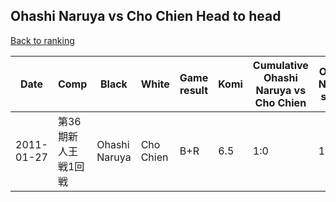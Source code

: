 ## Ohashi Naruya vs Cho Chien Head to head

[Back to ranking](../../index.md)




| **Date** | **Comp** | **Black** | **White** | **Game result** | **Komi** | **Cumulative Ohashi Naruya vs Cho Chien** | **Ohashi Naruya streak** | **Cho Chien streak** | 
| --- | --- | --- | --- | --- | --- | --- | --- | --- |
| 2011-01-27 | 第36期新人王戦1回戦 | Ohashi Naruya | Cho Chien | B+R | 6.5 | 1:0 | 1 | 0 |




